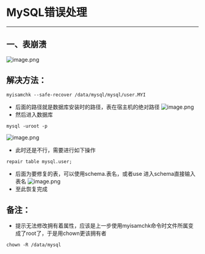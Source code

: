 # MySQL错误处理
---
## 一、表崩溃
![image.png](https://i.loli.net/2020/04/10/S1RhJQqXkOgVeu2.png)
## 解决方法：
```shell
myisamchk --safe-recover /data/mysql/mysql/user.MYI
```

- 后面的路径就是数据库安装时的路径，表在宿主机的绝对路径
![image.png](https://i.loli.net/2020/04/10/ROJN4U5K1eiFCGI.png)
- 然后进入数据库
```shell
mysql -uroot -p
```

![image.png](https://i.loli.net/2020/04/10/y5En8xTauUK4DYt.png)

- 此时还是不行，需要进行如下操作
```shell
repair table mysql.user;
```

- 后面为要修复的表，可以使用schema.表名，或者use 进入schema直接输入表名
![image.png](https://i.loli.net/2020/04/10/97vwacTRO2ygzVJ.png)
- 至此恢复完成
## 备注：
- 提示无法修改拥有着属性，应该是上一步使用myisamchk命令时文件所属变成了root了，于是用chown更该拥有者
```shell
chown -R /data/mysql
```



